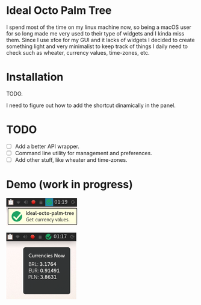 # Ideal Octo Palm Tree
I spend most of the time on my linux machine now, so being a macOS user for so long made me very used to their type of widgets and I kinda miss them. Since I use xfce for my GUI and it lacks of widgets I decided to create something light and very minimalist to keep track of things I daily need to check such as wheater, currency values, time-zones, etc. 

# Installation
TODO.

I need to figure out how to add the shortcut dinamically in the panel.

# TODO
- [ ] Add a better API wrapper.
- [ ] Command line utility for management and preferences.
- [ ] Add other stuff, like wheater and time-zones.

# Demo (work in progress)
![demo1](assets/demo.png)

![demo2](assets/demo2.png)
